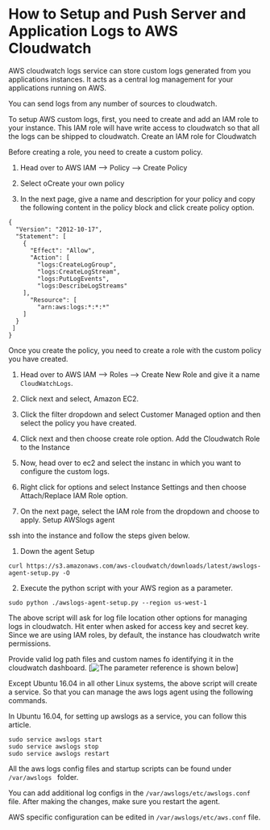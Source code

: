 # How to Setup and Push Server and Application Logs to AWS Cloudwatch

AWS cloudwatch logs service can store custom logs generated from you applications instances. It acts as a central log management for your applications running on AWS.

You can send logs from any number of sources to cloudwatch.

To setup AWS custom logs, first, you need to create and add an IAM role to your instance. This IAM role will have write access to cloudwatch so that all the logs can be shipped to cloudwatch.
Create an IAM role for Cloudwatch

Before creating a role, you need to create a custom policy.

1. Head over to AWS IAM –> Policy –> Create Policy

2. Select oCreate your own policy

3. In the next page, give a name and description for your policy and copy the following content in the policy block and click create policy option.

```
{
  "Version": "2012-10-17",
  "Statement": [
    {
      "Effect": "Allow",
      "Action": [
        "logs:CreateLogGroup",
        "logs:CreateLogStream",
        "logs:PutLogEvents",
        "logs:DescribeLogStreams"
    ],
      "Resource": [
        "arn:aws:logs:*:*:*"
    ]
  }
 ]
}

```

Once you create the policy, you need to create a role with the custom policy you have created.

1. Head over to AWS IAM –> Roles –> Create New Role and give it a name `CloudWatchLogs`.
2. Click next and select, Amazon EC2.
3. Click the filter dropdown and select Customer Managed option and then select the policy you have created.

4. Click next and then choose create role option.
Add the Cloudwatch Role to the Instance

1. Now, head over to ec2 and select the instanc in which you want to configure the custom logs.

2. Right click for options and select Instance Settings and then choose Attach/Replace IAM Role option.

3. On the next page, select the IAM role from the dropdown and choose to apply.
Setup AWSlogs agent

ssh into the instance and follow the steps given below.

1. Down the agent Setup
	
` curl https://s3.amazonaws.com/aws-cloudwatch/downloads/latest/awslogs-agent-setup.py -O `

2. Execute the python script with your AWS region as a parameter.
	
` sudo python ./awslogs-agent-setup.py --region us-west-1 `

The above script will ask for log file location other options for managing logs in cloudwatch. Hit enter when asked for access key and secret key. Since we are using IAM roles, by default, the instance has cloudwatch write permissions.

Provide valid log path files and custom names fo identifying it in the cloudwatch dashboard. [![The parameter reference is shown below](https://github.com/veeru538/learning_path/blob/master/image.png)]

Except Ubuntu 16.04 in all other Linux systems, the above script will create a service. So that you can manage the aws logs agent using the following commands.

In Ubuntu 16.04, for setting up awslogs as a service, you can follow this article.

```	
sudo service awslogs start
sudo service awslogs stop
sudo service awslogs restart

```

All the aws logs config files and startup scripts can be found under `/var/awslogs ` folder.

You can add additional log configs in the `/var/awslogs/etc/awslogs.conf` file. After making the changes, make sure you restart the agent.

AWS specific configuration can be edited in `/var/awslogs/etc/aws.conf` file.

